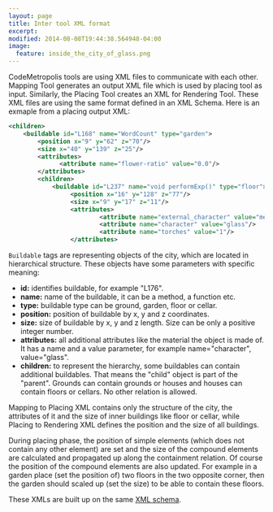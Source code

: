 ```yaml
---
layout: page
title: Inter tool XML format
excerpt: 
modified: 2014-08-08T19:44:38.564948-04:00
image:
  feature: inside_the_city_of_glass.png
---
```


CodeMetropolis tools are using XML files to communicate with each other. Mapping Tool generates an output XML file which is used by placing tool as input. Similarly, the Placing Tool creates an XML for Rendering Tool.
These XML files are using the same format defined in an XML Schema.
Here is an exmaple from a placing output XML:     

~~~ xml
<children>
    <buildable id="L168" name="WordCount" type="garden">
        <position x="9" y="62" z="70"/>
        <size x="40" y="139" z="25"/>
        <attributes>
              <attribute name="flower-ratio" value="0.0"/>
        </attributes>
        <children>
            <buildable id="L237" name="void performExp()" type="floor">
                 <position x="16" y="128" z="77"/>
                 <size x="9" y="17" z="11"/>
                 <attributes>
                         <attribute name="external_character" value="metal"/>
                         <attribute name="character" value="glass"/>
                         <attribute name="torches" value="1"/>
                 </attributes>
~~~   
 
`Buildable` tags are representing objects of the city, which are located in hierarchical structure. These objects have some parameters with specific meaning:

+ **id:** identifies buildable, for example "L176".
+ **name:** name of the buildable, it can be a method, a function etc.
+ **type:** buildable type can be ground, garden, floor or cellar.
+ **position:** position of buildable by x, y and z coordinates.
+ **size:** size of buildable by x, y and z length. Size can be only a positive integer number.
+ **attributes:** all additional attributes like the material the object is made of. It has a name and a value parameter, for example name="character", value="glass".
+ **children:** to represent the hierarchy, some buildables can contain additional buildables. That means the "child" object is part of the "parent". Grounds can contain grounds or houses and houses can contain floors or cellars. No other relation is allowed.

Mapping to Placing XML contains only the structure of the city, the attributes of it and the size of inner buildings like floor or cellar, while Placing to Rendering XML defines the position and the size of all buildings. 

During placing phase, the position of simple elements (which does not contain any other element) are set and the size of the compound elements are calculated and propagated up along the containment relation. Of course the position of the compound elements are also updated. For example in a garden place (set the position of) two floors in the two opposite corner, then the garden should scaled up (set the size) to be able to contain these floors.

These XMLs are built up on the same [XML schema][XML]. 

[XML]: <https://github.com/codemetropolis/CodeMetropolis/blob/master/sources/codemetropolis-toolchain-commons/src/main/resources/cmxml_scheme.xsd>





